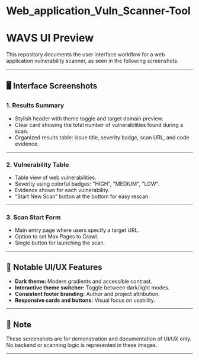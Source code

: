 # Web_application_Vuln_Scanner-Tool
# WAVS UI Preview

This repository documents the user interface workflow for a web application vulnerability scanner, as seen in the following screenshots.

---

## 🖥️ Interface Screenshots

### 1. Results Summary


- Stylish header with theme toggle and target domain preview.
- Clear card showing the total number of vulnerabilities found during a scan.
- Organized results table: issue title, severity badge, scan URL, and code evidence.

---

### 2. Vulnerability Table


- Table view of web vulnerabilities.
- Severity using colorful badges: "HIGH", "MEDIUM", "LOW".
- Evidence shown for each vulnerability.
- “Start New Scan” button at the bottom for easy rescan.

---

### 3. Scan Start Form


- Main entry page where users specify a target URL.
- Option to set Max Pages to Crawl.
- Single button for launching the scan.

---

## 🌟 Notable UI/UX Features

- **Dark theme:** Modern gradients and accessible contrast.
- **Interactive theme switcher:** Toggle between dark/light modes.
- **Consistent footer branding:** Author and project attribution.
- **Responsive cards and buttons:** Visual focus on usability.

---

## 📢 Note

These screenshots are for demonstration and documentation of UI/UX only.  
No backend or scanning logic is represented in these images.

---

